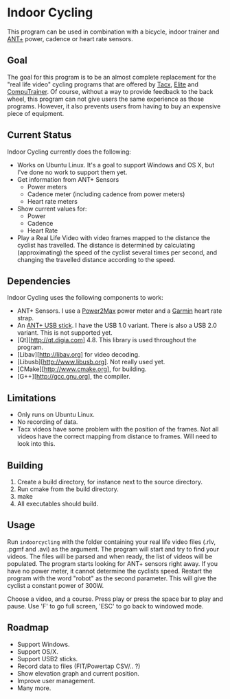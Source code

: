 Indoor Cycling
==============

This program can be used in combination with a bicycle, indoor trainer
and [ANT+](http://www.thisisant.com) power, cadence or heart rate sensors.

Goal
----

The goal for this program is to be an almost complete replacement for the
"real life video" cycling programs that are offered by
[Tacx](http://www.tacx.com), [Elite](http://www.elite-it.com/) and
[CompuTrainer](http://www.racermateinc.com/computrainer.asp).
Of course, without a way to provide feedback to the back wheel,
this program can not give users the same experience as those programs.
However, it also prevents users from having to buy an expensive piece
of equipment.

Current Status
--------------

Indoor Cycling currently does the following:

* Works on Ubuntu Linux. It's a goal to support Windows and OS X,
  but I've done no work to support them yet.
* Get information from ANT+ Sensors
    - Power meters
    - Cadence meter (including cadence from power meters)
    - Heart rate meters
* Show current values for:
    - Power
    - Cadence
    - Heart Rate
* Play a Real Life Video with video frames mapped to the distance
  the cyclist has travelled. The distance is determined by calculating
  (approximating) the speed of the cyclist several times per second, 
  and changing the travelled distance according to the speed.

Dependencies
------------

Indoor Cycling uses the following components to work:

* ANT+ Sensors. I use a [Power2Max](http://www.power2max.com/) power meter
and a [Garmin](http://www.garmin.com/garmin/cms/site/us)
heart rate strap.
* An [ANT+ USB stick](https://buy.garmin.com/shop/shop.do?pID=10997).
I have the USB 1.0 variant. There is also
a USB 2.0 variant. This is not supported yet. 
* [Qt][http://qt.digia.com] 4.8. This library is used throughout the program.
* [Libav][http://libav.org] for video decoding.
* [Libusb][http://www.libusb.org]. Not really used yet.
* [CMake][http://www.cmake.org], for building.
* [G++][http://gcc.gnu.org], the compiler.

Limitations
-----------

* Only runs on Ubuntu Linux.
* No recording of data.
* Tacx videos have some problem with the position of the frames. Not all
  videos have the correct mapping from distance to frames. Will need to look
  into this.

Building
--------

1. Create a build directory, for instance next to the source directory.
2. Run cmake <source directory> from the build directory.
3. make
4. All executables should build.

Usage
-----

Run `indoorcycling` with the folder containing your real life video files (.rlv, .pgmf and .avi) as the argument. The program will start and try to find your videos. The files will be parsed and when ready, the list of videos will be populated. The program starts looking for ANT+ sensors right away. If you have no power meter, it cannot determine the cyclists speed. Restart the program with the word "robot" as the second parameter. This will give the cyclist a constant power of 300W.

Choose a video, and a course. Press play or press the space bar to play and pause. Use 'F' to go full screen, 'ESC' to go back to windowed mode.

Roadmap
-------

* Support Windows.
* Support OS/X.
* Support USB2 sticks.
* Record data to files (FIT/Powertap CSV/.. ?)
* Show elevation graph and current position.
* Improve user management.
* Many more.

